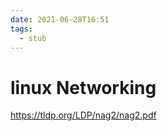 ```yaml
---
date: 2021-06-28T16:51
tags: 
  - stub
---
```


# linux Networking

https://tldp.org/LDP/nag2/nag2.pdf
